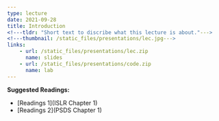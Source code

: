 ```yaml
---
type: lecture
date: 2021-09-28
title: Introduction
<!---tldr: "Short text to discribe what this lecture is about."--->
<!---thumbnail: /static_files/presentations/lec.jpg--->
links: 
    - url: /static_files/presentations/lec.zip
      name: slides
    - url: /static_files/presentations/code.zip
      name: lab
---
```

**Suggested Readings:**
- [Readings 1](ISLR Chapter 1)
- [Readings 2](PSDS Chapter 1)
